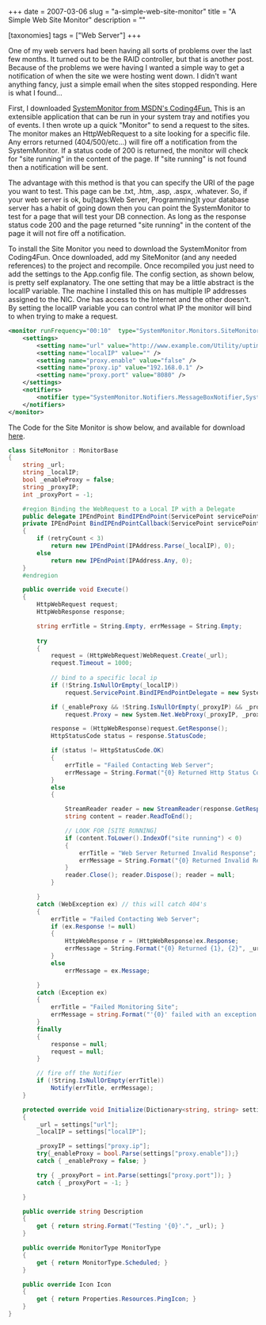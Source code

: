 +++
date = 2007-03-06
slug = "a-simple-web-site-monitor"
title = "A Simple Web Site Monitor"
description = ""

[taxonomies]
tags = ["Web Server"]
+++

One of my web servers had been having all sorts of problems over the last few months. It turned out to be the RAID controller, but that is another post. Because of the problems we were having I wanted a simple way to get a notification of when the site we were hosting went down. I didn't want anything fancy, just a simple email when the sites stopped responding. Here is what I found...

<!-- more -->

First, I downloaded [SystemMonitor from MSDN's Coding4Fun.](http://msdn.microsoft.com/coding4fun/windows/utility/article.aspx?articleid=912382) This is an extensible application that can be run in your system tray and notifies you of events. I then wrote up a quick "Monitor" to send a request to the sites. The monitor makes an HttpWebRequest to a site looking for a specific file. Any errors returned (404/500/etc...) will fire off a notification from the SystemMonitor. If a status code of 200 is returned, the monitor will check for "site running" in the content of the page. If "site running" is not found then a notification will be sent.

The advantage with this method is that you can specify the URI of the page you want to test. This page can be .txt, .htm, .asp, .aspx, .whatever. So, if your web server is ok, bu[tags:Web Server, Programming]t your database server has a habit of going down then you can point the SystemMonitor to test for a  page that will test your DB connection. As long as the response status code 200 and the page returned "site running" in the content of the page it will not fire off a notification.

To install the Site Monitor you need to download the SystemMonitor from Coding4Fun. Once downloaded, add my SiteMonitor (and any needed references) to the project and recompile. Once recompiled you just need to add the settings to the App.config file. The config section, as shown below, is pretty self explanatory. The one setting that may be a little abstract is the localIP variable. The machine I installed this on has multiple IP addresses assigned to the NIC. One has access to the Internet and the other doesn't. By setting the localIP variable you can control what IP the monitor will bind to when trying to make a request.

```xml
<monitor runFrequency="00:10"  type="SystemMonitor.Monitors.SiteMonitor,SystemMonitor">
    <settings>
        <setting name="url" value="http://www.example.com/Utility/uptime.aspx" />
        <setting name="localIP" value="" />
        <setting name="proxy.enable" value="false" />
        <setting name="proxy.ip" value="192.168.0.1" />
        <setting name="proxy.port" value="8080" />
    </settings>
    <notifiers>
        <notifier type="SystemMonitor.Notifiers.MessageBoxNotifier,SystemMonitor" />
    </notifiers>
</monitor>
```

The Code for the Site Monitor is show below, and available for download [here](http://www.carknee.com/files/folders/code/entry352.aspx).

```c#
class SiteMonitor : MonitorBase
{
    string _url;
    string _localIP;
    bool _enableProxy = false;
    string _proxyIP;
    int _proxyPort = -1;

    #region Binding the WebRequest to a Local IP with a Delegate
    public delegate IPEndPoint BindIPEndPoint(ServicePoint servicePoint, IPEndPoint remoteEndPoint, int retryCount);
    private IPEndPoint BindIPEndPointCallback(ServicePoint servicePoint, IPEndPoint remoteEndPoint, int retryCount)
    {
        if (retryCount < 3)
            return new IPEndPoint(IPAddress.Parse(_localIP), 0);
        else
            return new IPEndPoint(IPAddress.Any, 0);
    }
    #endregion

    public override void Execute()
    {
        HttpWebRequest request;
        HttpWebResponse response;

        string errTitle = String.Empty, errMessage = String.Empty;
        
        try
        {
            request = (HttpWebRequest)WebRequest.Create(_url);
            request.Timeout = 1000;
            
            // bind to a specific local ip
            if (!String.IsNullOrEmpty(_localIP))
                request.ServicePoint.BindIPEndPointDelegate = new System.Net.BindIPEndPoint(BindIPEndPointCallback);

            if (_enableProxy && !String.IsNullOrEmpty(_proxyIP) && _proxyPort >= 0)
                request.Proxy = new System.Net.WebProxy(_proxyIP, _proxyPort);

            response = (HttpWebResponse)request.GetResponse();
            HttpStatusCode status = response.StatusCode;

            if (status != HttpStatusCode.OK)
            {
                errTitle = "Failed Contacting Web Server";
                errMessage = String.Format("{0} Returned Http Status Code: {1}, {2}", _url, (int)status, status.ToString());
            }
            else
            {

                StreamReader reader = new StreamReader(response.GetResponseStream());
                string content = reader.ReadToEnd();

                // LOOK FOR [SITE RUNNING]
                if (content.ToLower().IndexOf("site running") < 0)
                {
                    errTitle = "Web Server Returned Invalid Response";
                    errMessage = String.Format("{0} Returned Invalid Response", _url);
                }
                reader.Close(); reader.Dispose(); reader = null;
            }

        }
        catch (WebException ex) // this will catch 404's
        {
            errTitle = "Failed Contacting Web Server";
            if (ex.Response != null)
            {
                HttpWebResponse r = (HttpWebResponse)ex.Response;
                errMessage = String.Format("{0} Returned {1}, {2}", _url, (int)r.StatusCode, r.StatusDescription);
            }
            else
                errMessage = ex.Message;

        }
        catch (Exception ex)
        {
            errTitle = "Failed Monitoring Site";
            errMessage = string.Format("'{0}' failed with an exception: {1}", _url, ex.Message);
        }
        finally
        {
            response = null;
            request = null;
        }

        // fire off the Notifier
        if (!String.IsNullOrEmpty(errTitle))
            Notify(errTitle, errMessage);
    }

    protected override void Initialize(Dictionary<string, string> settings)
    {
        _url = settings["url"];
        _localIP = settings["localIP"];

        _proxyIP = settings["proxy.ip"];
        try{_enableProxy = bool.Parse(settings["proxy.enable"]);}
        catch { _enableProxy = false; }

        try { _proxyPort = int.Parse(settings["proxy.port"]); }
        catch { _proxyPort = -1; }

    }

    public override string Description
    {
        get { return string.Format("Testing '{0}'.", _url); }
    }

    public override MonitorType MonitorType
    {
        get { return MonitorType.Scheduled; }
    }

    public override Icon Icon
    {
        get { return Properties.Resources.PingIcon; }
    }
}
```